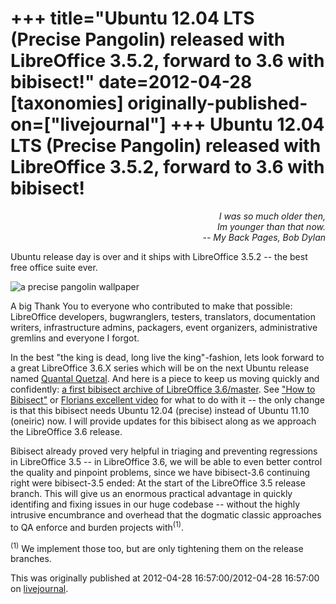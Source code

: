 +++
title="Ubuntu 12.04 LTS (Precise Pangolin) released with LibreOffice 3.5.2, forward to 3.6 with bibisect!"
date=2012-04-28
[taxonomies]
originally-published-on=["livejournal"]
+++
Ubuntu 12.04 LTS (Precise Pangolin) released with LibreOffice 3.5.2, forward to 3.6 with bibisect!
==================================================================================================

<div style="text-align: right;"><em>
I was so much older then,</br>
Im younger than that now.</br>
-- My Back Pages, Bob Dylan</br>
</em></div>

Ubuntu release day is over and it ships with LibreOffice 3.5.2 -- the best free
office suite ever.

![a precise pangolin wallpaper](/img/lj/2012-04-28-precise-pangolin-wallpaper.png)

A big Thank You to everyone who contributed to make that possible: LibreOffice
developers, bugwranglers, testers, translators, documentation writers,
infrastructure admins, packagers, event organizers, administrative gremlins and
everyone I forgot.

In the best "the king is dead, long live the king"-fashion, lets look forward
to a great LibreOffice 3.6.X series which will be on the next Ubuntu release
named [Quantal Quetzal](http://www.markshuttleworth.com/archives/1121). And here is a piece to keep us moving quickly and
confidently:
[a first bibisect archive of LibreOffice 3.6/master](http://people.canonical.com/~bjoern/bibisect-3.6-20120328.tar.xz).
See ["How to Bibisect"](https://wiki.documentfoundation.org/index.php?title=QA/HowToBibisect) or
[Florians excellent video](https://www.youtube.com/watch?v=SA88flop4MM) for what to do with it -- the only
change is that this bibisect needs Ubuntu 12.04 (precise) instead of Ubuntu
11.10 (oneiric) now. I will provide updates for this bibisect along as we
approach the LibreOffice 3.6 release.

Bibisect already proved very helpful in triaging and preventing regressions in
LibreOffice 3.5 -- in LibreOffice 3.6, we will be able to even better control
the quality and pinpoint problems, since we have bibisect-3.6 continuing right
were bibisect-3.5 ended: At the start of the LibreOffice 3.5 release branch.
This will give us an enormous practical advantage in quickly identifing and
fixing issues in our huge codebase -- without the highly intrusive encumbrance
and overhead that the dogmatic classic approaches to QA enforce and burden
projects with<sup>(1)</sup>.

<sup>(1)</sup> We implement those too, but are only tightening them on the release
branches.

This was originally published at 2012-04-28 16:57:00/2012-04-28 16:57:00 on [livejournal](https://sweetshark.livejournal.com/11119.html).
